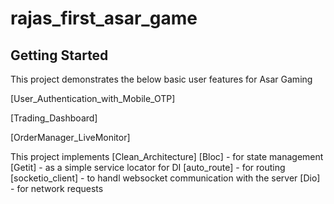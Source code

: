 # rajas_first_asar_game



## Getting Started

This project demonstrates the below basic user features for Asar Gaming

[User_Authentication_with_Mobile_OTP]

[Trading_Dashboard]

[OrderManager_LiveMonitor]

This project implements
[Clean_Architecture]
[Bloc]              - for state management
[Getit]             - as a simple service locator for DI
[auto_route]        - for routing
[socketio_client]   - to handl websocket communication with the server
[Dio]               - for network requests



